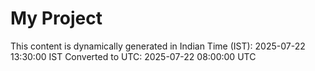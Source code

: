 # My Project

This content is dynamically generated in Indian Time (IST): 2025-07-22 13:30:00 IST
Converted to UTC: 2025-07-22 08:00:00 UTC
